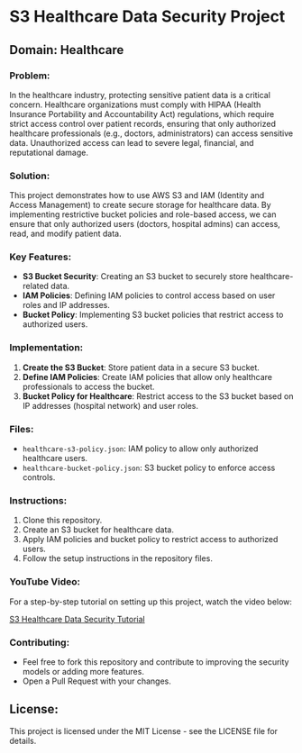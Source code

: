 # S3 Healthcare Data Security Project

## Domain: Healthcare

### Problem:
In the healthcare industry, protecting sensitive patient data is a critical concern. Healthcare organizations must comply with HIPAA (Health Insurance Portability and Accountability Act) regulations, which require strict access control over patient records, ensuring that only authorized healthcare professionals (e.g., doctors, administrators) can access sensitive data. Unauthorized access can lead to severe legal, financial, and reputational damage.

### Solution:
This project demonstrates how to use AWS S3 and IAM (Identity and Access Management) to create secure storage for healthcare data. By implementing restrictive bucket policies and role-based access, we can ensure that only authorized users (doctors, hospital admins) can access, read, and modify patient data. 

### Key Features:
- **S3 Bucket Security**: Creating an S3 bucket to securely store healthcare-related data.
- **IAM Policies**: Defining IAM policies to control access based on user roles and IP addresses.
- **Bucket Policy**: Implementing S3 bucket policies that restrict access to authorized users.

### Implementation:
1. **Create the S3 Bucket**: Store patient data in a secure S3 bucket.
2. **Define IAM Policies**: Create IAM policies that allow only healthcare professionals to access the bucket.
3. **Bucket Policy for Healthcare**: Restrict access to the S3 bucket based on IP addresses (hospital network) and user roles.

### Files:
- `healthcare-s3-policy.json`: IAM policy to allow only authorized healthcare users.
- `healthcare-bucket-policy.json`: S3 bucket policy to enforce access controls.

### Instructions:
1. Clone this repository.
2. Create an S3 bucket for healthcare data.
3. Apply IAM policies and bucket policy to restrict access to authorized users.
4. Follow the setup instructions in the repository files.

### YouTube Video:
For a step-by-step tutorial on setting up this project, watch the video below:

[S3 Healthcare Data Security Tutorial](https://img.youtube.com/vi/YOUR_VIDEO_ID/maxresdefault.jpg)


### Contributing:
- Feel free to fork this repository and contribute to improving the security models or adding more features.
- Open a Pull Request with your changes.

## License:
This project is licensed under the MIT License - see the LICENSE file for details.
